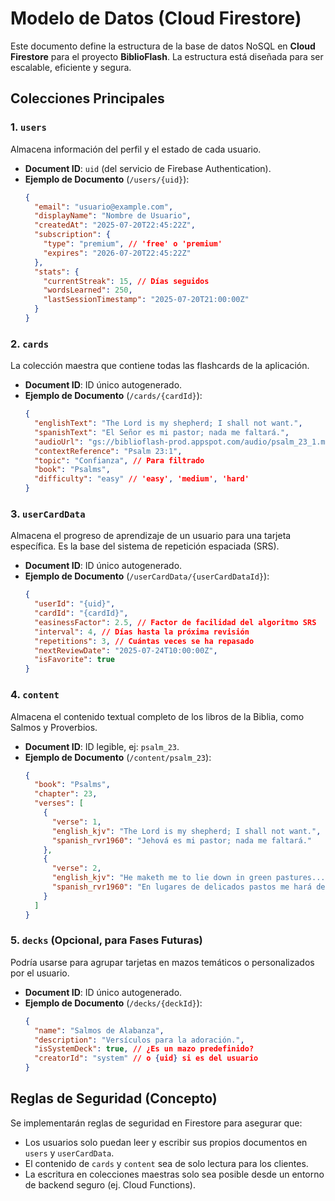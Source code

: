 # Modelo de Datos (Cloud Firestore)

Este documento define la estructura de la base de datos NoSQL en **Cloud Firestore** para el proyecto **BiblioFlash**. La estructura está diseñada para ser escalable, eficiente y segura.

## Colecciones Principales

### 1. `users`

Almacena información del perfil y el estado de cada usuario.

- **Document ID**: `uid` (del servicio de Firebase Authentication).
- **Ejemplo de Documento** (`/users/{uid}`):
  ```json
  {
    "email": "usuario@example.com",
    "displayName": "Nombre de Usuario",
    "createdAt": "2025-07-20T22:45:22Z",
    "subscription": {
      "type": "premium", // 'free' o 'premium'
      "expires": "2026-07-20T22:45:22Z"
    },
    "stats": {
      "currentStreak": 15, // Días seguidos
      "wordsLearned": 250,
      "lastSessionTimestamp": "2025-07-20T21:00:00Z"
    }
  }
  ```

### 2. `cards`

La colección maestra que contiene todas las flashcards de la aplicación.

- **Document ID**: ID único autogenerado.
- **Ejemplo de Documento** (`/cards/{cardId}`):
  ```json
  {
    "englishText": "The Lord is my shepherd; I shall not want.",
    "spanishText": "El Señor es mi pastor; nada me faltará.",
    "audioUrl": "gs://biblioflash-prod.appspot.com/audio/psalm_23_1.mp3",
    "contextReference": "Psalm 23:1",
    "topic": "Confianza", // Para filtrado
    "book": "Psalms",
    "difficulty": "easy" // 'easy', 'medium', 'hard'
  }
  ```

### 3. `userCardData`

Almacena el progreso de aprendizaje de un usuario para una tarjeta específica. Es la base del sistema de repetición espaciada (SRS).

- **Document ID**: ID único autogenerado.
- **Ejemplo de Documento** (`/userCardData/{userCardDataId}`):
  ```json
  {
    "userId": "{uid}",
    "cardId": "{cardId}",
    "easinessFactor": 2.5, // Factor de facilidad del algoritmo SRS
    "interval": 4, // Días hasta la próxima revisión
    "repetitions": 3, // Cuántas veces se ha repasado
    "nextReviewDate": "2025-07-24T10:00:00Z",
    "isFavorite": true
  }
  ```

### 4. `content`

Almacena el contenido textual completo de los libros de la Biblia, como Salmos y Proverbios.

- **Document ID**: ID legible, ej: `psalm_23`.
- **Ejemplo de Documento** (`/content/psalm_23`):
  ```json
  {
    "book": "Psalms",
    "chapter": 23,
    "verses": [
      {
        "verse": 1,
        "english_kjv": "The Lord is my shepherd; I shall not want.",
        "spanish_rvr1960": "Jehová es mi pastor; nada me faltará."
      },
      {
        "verse": 2,
        "english_kjv": "He maketh me to lie down in green pastures...",
        "spanish_rvr1960": "En lugares de delicados pastos me hará descansar..."
      }
    ]
  }
  ```

### 5. `decks` (Opcional, para Fases Futuras)

Podría usarse para agrupar tarjetas en mazos temáticos o personalizados por el usuario.

- **Document ID**: ID único autogenerado.
- **Ejemplo de Documento** (`/decks/{deckId}`):
  ```json
  {
    "name": "Salmos de Alabanza",
    "description": "Versículos para la adoración.",
    "isSystemDeck": true, // ¿Es un mazo predefinido?
    "creatorId": "system" // o {uid} si es del usuario
  }
  ```

## Reglas de Seguridad (Concepto)

Se implementarán reglas de seguridad en Firestore para asegurar que:
- Los usuarios solo puedan leer y escribir sus propios documentos en `users` y `userCardData`.
- El contenido de `cards` y `content` sea de solo lectura para los clientes.
- La escritura en colecciones maestras solo sea posible desde un entorno de backend seguro (ej. Cloud Functions).
